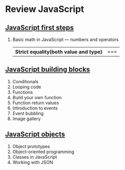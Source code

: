 <h1>Review JavaScript</h1>

<h2><a href="https://developer.mozilla.org/en-US/docs/Learn/JavaScript/First_steps">JavaScript first steps</a></h2>
<ol>
    <li>Basic math in JavaScript — numbers and operators</li>
    <table>
        <tr>
            <th>Strict equality(both value and type)</th>
            <td>===</td>
        </tr>
    </table>
</ol>

<h2><a href="https://developer.mozilla.org/en-US/docs/Learn/JavaScript/Building_blocks">JavaScript building blocks</a></h2>
<ol>
    <li>Conditionals</li>
    <li>Looping code</li>
    <li>Functions</li>
    <li>Build your own function</li>
    <li>Function return values</li>
    <li>Introduction to events</li>
    <li>Event bubbling</li>
    <li>Image gallery</li>
</ol>

<h2><a href="https://developer.mozilla.org/en-US/docs/Learn/JavaScript/Objects">JavaScript objects</a></h2>
<ol>
    <li>Object prototypes</li>
    <li>Object-oriented programming</li>
    <li>Classes in JavaScript</li>
    <li>Working with JSON</li>
</ol>